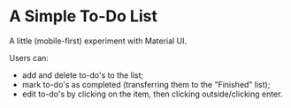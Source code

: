 # A Simple To-Do List

A little (mobile-first) experiment with Material UI.

Users can:
- add and delete to-do's to the list;
- mark to-do's as completed (transferring them to the "Finished" list);
- edit to-do's by clicking on the item, then clicking outside/clicking enter.
